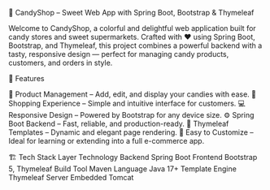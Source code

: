 🍭 CandyShop – Sweet Web App with Spring Boot, Bootstrap & Thymeleaf

Welcome to CandyShop, a colorful and delightful web application built for candy stores and sweet supermarkets.
Crafted with ❤️ using Spring Boot, Bootstrap, and Thymeleaf, this project combines a powerful backend with a tasty, responsive design — perfect for managing candy products, customers, and orders in style.

🍬 Features

🎯 Product Management – Add, edit, and display your candies with ease.
🛒 Shopping Experience – Simple and intuitive interface for customers.
💻 Responsive Design – Powered by Bootstrap for any device size.
⚙️ Spring Boot Backend – Fast, reliable, and production-ready.
🧁 Thymeleaf Templates – Dynamic and elegant page rendering.
🧠 Easy to Customize – Ideal for learning or extending into a full e-commerce app.

🏗️ Tech Stack
Layer	Technology
Backend	Spring Boot
Frontend	Bootstrap 5, Thymeleaf
Build Tool	Maven
Language	Java 17+
Template Engine	Thymeleaf
Server	Embedded Tomcat
